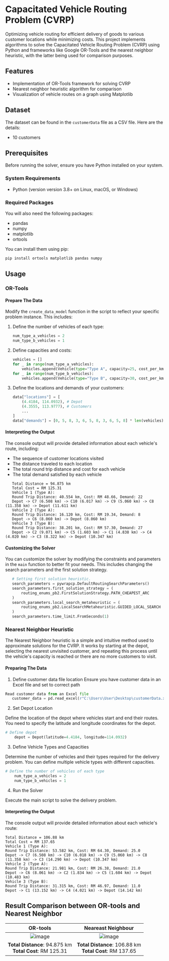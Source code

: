 # Capacitated Vehicle Routing Problem (CVRP)

Optimizing vehicle routing for efficient delivery of goods to various customer locations while minimizing costs. This project implements algorithms to solve the Capacitated Vehicle Routing Problem (CVRP) using Python and frameworks like Google OR-Tools and the nearest neighbor heuristic, with the latter being used for comparison purposes.

## Features

- Implementation of OR-Tools framework for solving CVRP
- Nearest neighbor heuristic algorithm for comparison
- Visualization of vehicle routes on a graph using Matplotlib

## Dataset

The dataset can be found in the `customerData` file as a CSV file. Here are the details:

- 10 customers

## Prerequisites

Before running the solver, ensure you have Python installed on your system.

### System Requirements

- Python (version version 3.8+ on Linux, macOS, or Windows)

### Required Packages

You will also need the following packages:

- pandas
- numpy
- matplotlib
- ortools

You can install them using pip:

```bash
pip install ortools matplotlib pandas numpy
```

## Usage

### OR-Tools
#### Prepare The Data

Modify the `create_data_model` function in the script to reflect your specific problem instance. This includes:

1. Define the number of vehicles of each type:

    ```python
    num_type_a_vehicles = 2
    num_type_b_vehicles = 1
    ```

2. Define capacities and costs:

    ```python
    vehicles = []
    for _ in range(num_type_a_vehicles):
        vehicles.append(Vehicle(type="Type A", capacity=25, cost_per_km=1.2))
    for _ in range(num_type_b_vehicles):
        vehicles.append(Vehicle(type="Type B", capacity=30, cost_per_km=1.5))
    ```

3. Define the locations and demands of your customers:

    ```python
    data["locations"] = [
        (4.4184, 114.0932), # Depot
        (4.3555, 113.9777), # Customers
        ...
    ]
    data["demands"] = [0, 5, 8, 3, 6, 5, 8, 3, 6, 5, 8] * len(vehicles)
    ```

#### Interpreting the Output

The console output will provide detailed information about each vehicle's route, including:
- The sequence of customer locations visited
- The distance traveled to each location
- The total round trip distance and cost for each vehicle
- The total demand satisfied by each vehicle
 ```
    Total Distance = 94.875 km
    Total Cost = RM 125.31
    Vehicle 1 (Type A):
    Round Trip Distance: 40.554 km, Cost: RM 48.66, Demand: 22
    Depot -> C7 (6.508 km) -> C10 (6.017 km) -> C9 (5.060 km) -> C8 (11.358 km) -> Depot (11.611 km)
    Vehicle 2 (Type A):
    Round Trip Distance: 16.120 km, Cost: RM 19.34, Demand: 8
    Depot -> C6 (8.060 km) -> Depot (8.060 km)
    Vehicle 3 (Type B):
    Round Trip Distance: 38.201 km, Cost: RM 57.30, Demand: 27
    Depot -> C2 (9.071 km) -> C5 (1.603 km) -> C1 (4.838 km) -> C4 (4.020 km) -> C3 (8.322 km) -> Depot (10.347 km)
 ```

#### Customizing the Solver

You can customize the solver by modifying the constraints and parameters in the `main` function to better fit your needs. This includes changing the search parameters and the first solution strategy.
 ```python
    # Setting first solution heuristic.
    search_parameters = pywrapcp.DefaultRoutingSearchParameters()
    search_parameters.first_solution_strategy = (
        routing_enums_pb2.FirstSolutionStrategy.PATH_CHEAPEST_ARC
    )
    search_parameters.local_search_metaheuristic = (
        routing_enums_pb2.LocalSearchMetaheuristic.GUIDED_LOCAL_SEARCH
    )
    search_parameters.time_limit.FromSeconds(1)
 ```
### Nearest Neighbor Heuristic

The Nearest Neighbor heuristic is a simple and intuitive method used to approximate solutions for the CVRP. It works by starting at the depot, selecting the nearest unvisited customer, and repeating this process until the vehicle's capacity is reached or there are no more customers to visit.

#### Preparing The Data
1. Define customer data file location
Ensure you have customer data in an Excel file and set to correct path
 ```python
Read customer data from an Excel file
    customer_data = pd.read_excel(r"C:\Users\User\Desktop\customerData.xlsx")
 ```
2. Set Depot Location

Define the location of the depot where vehicles start and end their routes. You need to specify the latitude and longitude coordinates for the depot.
```python
# Define depot
    depot = Depot(latitude=4.4184, longitude=114.0932)
```

3. Define Vehicle Types and Capacities

Determine the number of vehicles and their types required for the delivery problem. You can define multiple vehicle types with different capacities. 
```python
# Define the number of vehicles of each type
    num_type_a_vehicles = 2
    num_type_b_vehicles = 1
```

4. Run the Solver

Execute the main script to solve the delivery problem.

#### Interpreting the Output

The console output will provide detailed information about each vehicle's route:
 ```
Total Distance = 106.88 km
Total Cost = RM 137.65
Vehicle 1 (Type A):
Round Trip Distance: 53.582 km, Cost: RM 64.30, Demand: 25.0
Depot -> C7 (6.508 km) -> C10 (6.018 km) -> C9 (5.060 km) -> C8 (11.358 km) -> C3 (14.290 km) -> Depot (10.347 km)
Vehicle 2 (Type A):
Round Trip Distance: 21.981 km, Cost: RM 26.38, Demand: 21.0
Depot -> C6 (8.061 km) -> C2 (1.834 km) -> C5 (1.604 km) -> Depot (10.483 km)
Vehicle 3 (Type B):
Round Trip Distance: 31.315 km, Cost: RM 46.97, Demand: 11.0
Depot -> C1 (13.152 km) -> C4 (4.021 km) -> Depot (14.142 km)
 ```

## Result Comparison between OR-tools and Nearest Neighbor

|OR-tools            | Neareast Neighbour|
:-------------------------:|:-------------------------:
![image](https://github.com/ngchunlong279645/Capacitated-Vehicle-Routing-Problem-CVRP-/assets/73117650/d6cea7f0-fbd2-460c-b5e6-02ca176bbd81)| ![image](https://github.com/ngchunlong279645/Capacitated-Vehicle-Routing-Problem-CVRP-/assets/73117650/b5fa34ae-36bc-426a-b8bd-19daef251669)
| **Total Distance**: 94.875 km<br>**Total Cost**: RM 125.31 | **Total Distance**: 106.88 km<br>**Total Cost**: RM 137.65 |

